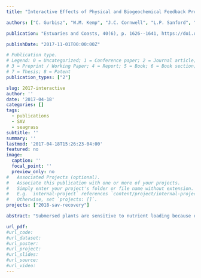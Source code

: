 ```yaml
---
title: "Interactive Effects of Physical and Biogeochemical Feedback Processes in a Large Submersed Plant Bed"

authors: ["C. Gurbisz", "W.M. Kemp", "J.C. Cornwell", "L.P. Sanford", "M.S. Owens", "D.C. Hinkle"]

publication: "Estuaries and Coasts, 40(6), p. 1626--1641, https://doi.org/10.1007/s12237-017-0249-7"

publishDate: "2017-11-01T00:00:00Z" 

# Publication type.
# Legend: 0 = Uncategorized; 1 = Conference paper; 2 = Journal article;
# 3 = Preprint / Working Paper; 4 = Report; 5 = Book; 6 = Book section;
# 7 = Thesis; 8 = Patent
publication_types: ["2"]

slug: 2017-interactive
author: ''
date: '2017-04-18'
categories: []
tags:
  - publications
  - SAV
  - seagrass
subtitle: ''
summary: ''
lastmod: '2017-04-18T15:26:23-04:00'
featured: no
image:
  caption: ''
  focal_point: ''
  preview_only: no
#   Associated Projects (optional).
#   Associate this publication with one or more of your projects.
#   Simply enter your project's folder or file name without extension.
#   E.g. `internal-project` references `content/project/internal-project/index.md`.
#   Otherwise, set `projects: []`.
projects: ["2018-sav-recovery"]

abstract: "Submersed plants are sensitive to nutrient loading because excess algal growth creates light-limiting conditions. However, submersed plant beds can also modify nutrient cycling through feedback loops whereby algal growth is limited and plant growth is enhanced. Whereas most studies on the effect of submersed aquatic vegetation (SAV) beds on nutrient cycling concentrate on either biogeochemical or physical controlling mechanisms, we use a holistic approach that analyzes how these processes interact. We measured a suite of physical and biological processes in a large SAV bed and developed a simple, 1-dimensional reactive transport model to investigate the mechanisms underlying SAV bed effects on nutrient cycling. We observed lower water column concentrations of dissolved inorganic nitrogen and phosphorus (DIN and DIP) inside relative to outside the SAV bed during the summer. Sediment denitrification (mean N<sub>2</sub>-N flux in August = 46 μmol m<sup>−2</sup> h<sup>−1</sup>) and plant nutrient assimilation (August rates =385 μmol N and 25 μmol P m<sup>−2</sup> h<sup>−1</sup>) were mechanisms of nutrient removal. We also found that the physical structure of the bed decreased advection and tidal dispersion, resulting in increased water residence time that enhanced biologically mediated nutrient loss. These processes create conditions that enable SAV to outcompete other primary producers, as water column nutrient concentrations were low enough to limit algal growth and associated light attenuation, while sediment pore water concentrations were sufficient to satisfy SAV nutrient demand. These findings suggest that interactions between physical and biological feedback processes in SAV beds can play a key role in structuring shallow aquatic ecosystems."

url_pdf:
#url_code:
#url_dataset:
#url_poster:
#url_project:
#url_slides:
#url_source: 
#url_video:
---
```

